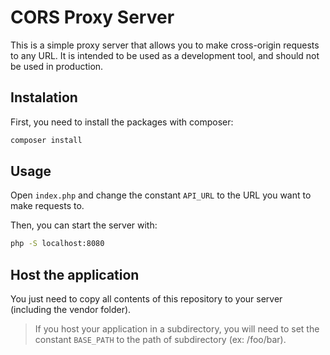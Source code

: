 # CORS Proxy Server

This is a simple proxy server that allows you to make cross-origin requests to any URL. It is intended to be used as a development tool, and should not be used in production.

## Instalation

First, you need to install the packages with composer:

```bash
composer install
```

## Usage

Open `index.php` and change the constant `API_URL` to the URL you want to make requests to.  

Then, you can start the server with:  

```bash
php -S localhost:8080
```

## Host the application

You just need to copy all contents of this repository to your server (including the vendor folder).  

> If you host your application in a subdirectory, you will need to set the constant `BASE_PATH` to the path of subdirectory (ex: /foo/bar).  
